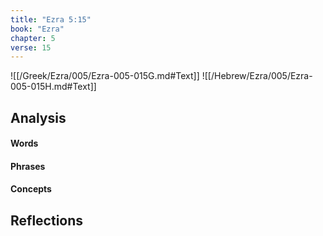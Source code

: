 ```yaml
---
title: "Ezra 5:15"
book: "Ezra"
chapter: 5
verse: 15
---
```

![[/Greek/Ezra/005/Ezra-005-015G.md#Text]]
![[/Hebrew/Ezra/005/Ezra-005-015H.md#Text]]

## Analysis

#### Words

#### Phrases

#### Concepts

## Reflections
